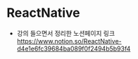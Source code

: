 # ReactNative

 - 강의 들으면서 정리한 노션페이지 링크 </br>
 https://www.notion.so/ReactNative-d4e1e6fc39684ba089f0f2494b5b93f4

